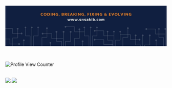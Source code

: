 <!--
**snsakib/snsakib** is a ✨ _special_ ✨ repository because its `README.md` (this file) appears on your GitHub profile.

Here are some ideas to get you started:

- 🔭 I’m currently working on ...
- 🌱 I’m currently learning ...
- 👯 I’m looking to collaborate on ...
- 🤔 I’m looking for help with ...
- 💬 Ask me about ...
- 📫 How to reach me: ...
- 😄 Pronouns: ...
- ⚡ Fun fact: ...
-->

![banner](./assets/img/banner.jpg)

<br/>

<!-- Profile View Counter -->
![Profile View Counter](https://komarev.com/ghpvc/?username=snsakib)

<br/>

<!-- GitHub Stats Card -->
<a href="https://github.com/anuraghazra/github-readme-stats">
  <img align="center" style="height: 300px;" src="https://github-readme-stats.vercel.app/api?username=snsakib&count_private=true&show_icons=true&theme=tokyonight&hide_border=true&custom_title=My%20GitHub%20Stats" />
</a>

<!-- GitHub Top Language Card -->
<a href="https://github.com/anuraghazra/github-readme-stats">
  <img align="center" style="height: 300px;" src="https://github-readme-stats.vercel.app/api/top-langs/?username=snsakib&langs_count=6&layout=compact&theme=tokyonight&hide_border=true&hide=HTML" />
</a>

